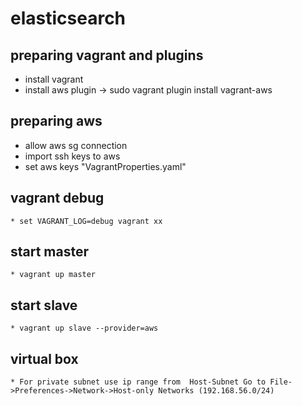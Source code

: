 elasticsearch
=============

preparing vagrant and plugins
---------------------------
 * install vagrant 
 * install aws plugin -> sudo vagrant plugin install vagrant-aws

preparing aws 
------------- 
 * allow aws sg connection
 * import ssh keys to aws
 * set aws keys "VagrantProperties.yaml"

vagrant debug 
-------------
	* set VAGRANT_LOG=debug vagrant xx

start master
------------
	* vagrant up master

start slave 
-----------
	* vagrant up slave --provider=aws

virtual box 
-----------
	* For private subnet use ip range from  Host-Subnet Go to File->Preferences->Network->Host-only Networks (192.168.56.0/24)	
